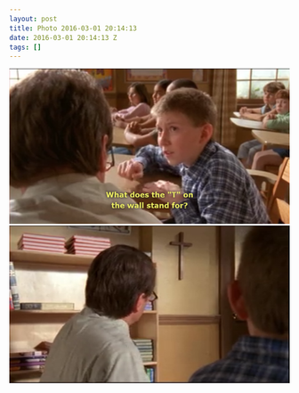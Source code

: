 ```yaml
---
layout: post
title: Photo 2016-03-01 20:14:13
date: 2016-03-01 20:14:13 Z
tags: []
---
```

![](/media/2016/03/140288290157_0.png)
![](/media/2016/03/140288290157_1.png)
